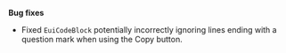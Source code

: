 **Bug fixes**

- Fixed `EuiCodeBlock` potentially incorrectly ignoring lines ending with a question mark when using the Copy button.
